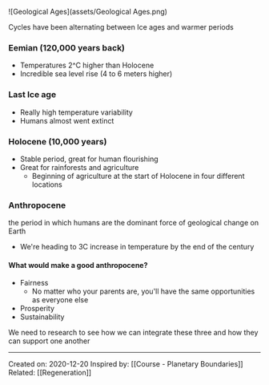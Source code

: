 ![Geological Ages](assets/Geological Ages.png)

Cycles have been alternating between Ice ages and warmer periods

### Eemian (120,000 years back)
- Temperatures 2^C higher than Holocene
- Incredible sea level rise (4 to 6 meters higher)
### Last Ice age
- Really high temperature variability
- Humans almost went extinct
### Holocene (10,000 years)
- Stable period, great for human flourishing
- Great for rainforests and agriculture
	- Beginning of agriculture at the start of Holocene in four different locations
### Anthropocene 
the period in which humans are the dominant force of geological change on Earth

- We're heading to 3C increase in temperature by the end of the century

#### What would make a good anthropocene?
- Fairness
	- No matter who your parents are, you'll have the same opportunities as everyone else
- Prosperity
- Sustainability

We need to research to see how we can integrate these three and how they can support one another

-------------------
Created on: 2020-12-20
Inspired by: [[Course - Planetary Boundaries]]
Related: [[Regeneration]]